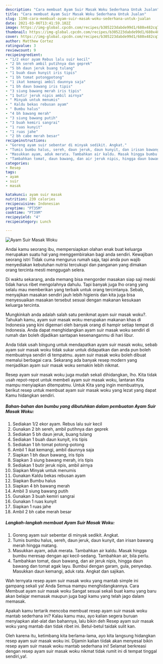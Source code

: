```yaml
---
description: "Cara membuat Ayam Suir Masak Woku Sederhana Untuk Jualan"
title: "Cara membuat Ayam Suir Masak Woku Sederhana Untuk Jualan"
slug: 1198-cara-membuat-ayam-suir-masak-woku-sederhana-untuk-jualan
date: 2021-03-06T13:41:59.102Z
image: https://img-global.cpcdn.com/recipes/b305223dabde99d1/680x482cq70/ayam-suir-masak-woku-foto-resep-utama.jpg
thumbnail: https://img-global.cpcdn.com/recipes/b305223dabde99d1/680x482cq70/ayam-suir-masak-woku-foto-resep-utama.jpg
cover: https://img-global.cpcdn.com/recipes/b305223dabde99d1/680x482cq70/ayam-suir-masak-woku-foto-resep-utama.jpg
author: Matthew Cortez
ratingvalue: 3
reviewcount: 9
recipeingredient:
- "1/2 ekor ayam Rebus lalu suir kecil"
- "2 bh sereh ambil putihnya dan geprek"
- "5 bh daun jeruk buang tulang"
- "1 buah daun kunyit iris tipis"
- "1 bh tomat potongpotong"
- "1 ikat kemangi ambil daunnya saja"
- "1 bh daun bawang iris tipis"
- "3 siung bawang merah iris tipis"
- "1 butir jeruk nipis ambil airnya"
- " Minyak untuk menumis"
- " Kaldu bekas rebusan ayam"
- " Bumbu halus"
- "4 bh bawang merah"
- "3 siung bawang putih"
- "3 buah kemiri sangrai"
- "1 ruas kunyit"
- "1 ruas jahe"
- "2 bh cabe merah besar"
recipeinstructions:
- "Goreng ayam suir sebentar di minyak sedikit. Angkat."
- "Tumis bumbu halus, sereh, daun jeruk, daun kunyit, dan irisan bawang merah hingga matang."
- "Masukkan ayam, aduk merata. Tambahkan air kaldu. Masak hingga bumbu meresap dengan api kecil-sedang. Tambahkan air, bila perlu."
- "Tambahkan tomat, daun bawang, dan air jeruk nipis, hingga daun bawang dan tomat agak layu. Bumbui dengan garam, gula, penyedap. Masukkan daun kemangi, aduk rata. Angkat dan sajikan."
categories:
- Resep
tags:
- ayam
- suir
- masak

katakunci: ayam suir masak 
nutrition: 239 calories
recipecuisine: Indonesian
preptime: "PT35M"
cooktime: "PT39M"
recipeyield: "4"
recipecategory: Lunch

---
```



![Ayam Suir Masak Woku](https://img-global.cpcdn.com/recipes/b305223dabde99d1/680x482cq70/ayam-suir-masak-woku-foto-resep-utama.jpg)

Andai kamu seorang ibu, mempersiapkan olahan enak buat keluarga merupakan suatu hal yang menggembirakan bagi anda sendiri. Kewajiban seorang istri Tidak cuma mengurus rumah saja, tapi anda pun wajib menyediakan kebutuhan nutrisi tercukupi dan panganan yang dimakan orang tercinta mesti menggugah selera.

Di waktu  sekarang, anda memang bisa mengorder masakan siap saji meski tidak harus ribet mengolahnya dahulu. Tapi banyak juga lho orang yang selalu mau memberikan yang terbaik untuk orang tercintanya. Sebab, menyajikan masakan sendiri jauh lebih higienis dan kita juga bisa menyesuaikan masakan tersebut sesuai dengan makanan kesukaan keluarga tercinta. 



Mungkinkah anda adalah salah satu penikmat ayam suir masak woku?. Tahukah kamu, ayam suir masak woku merupakan makanan khas di Indonesia yang kini digemari oleh banyak orang di hampir setiap tempat di Indonesia. Anda dapat menghidangkan ayam suir masak woku sendiri di rumah dan boleh dijadikan santapan kesenanganmu di hari libur.

Anda tidak usah bingung untuk mendapatkan ayam suir masak woku, sebab ayam suir masak woku tidak sukar untuk didapatkan dan anda pun boleh membuatnya sendiri di tempatmu. ayam suir masak woku boleh dibuat memalui berbagai cara. Sekarang ada banyak resep modern yang menjadikan ayam suir masak woku semakin lebih nikmat.

Resep ayam suir masak woku juga mudah sekali dihidangkan, lho. Kita tidak usah repot-repot untuk membeli ayam suir masak woku, lantaran Kita mampu menyiapkan ditempatmu. Untuk Kita yang ingin membuatnya, berikut resep untuk membuat ayam suir masak woku yang lezat yang dapat Kamu hidangkan sendiri.

<!--inarticleads1-->

##### Bahan-bahan dan bumbu yang dibutuhkan dalam pembuatan Ayam Suir Masak Woku:

1. Sediakan 1/2 ekor ayam. Rebus lalu suir kecil
1. Gunakan 2 bh sereh, ambil putihnya dan geprek
1. Sediakan 5 bh daun jeruk, buang tulang
1. Sediakan 1 buah daun kunyit, iris tipis
1. Sediakan 1 bh tomat potong-potong
1. Ambil 1 ikat kemangi, ambil daunnya saja
1. Siapkan 1 bh daun bawang, iris tipis
1. Siapkan 3 siung bawang merah, iris tipis
1. Sediakan 1 butir jeruk nipis, ambil airnya
1. Siapkan  Minyak untuk menumis
1. Gunakan  Kaldu bekas rebusan ayam
1. Siapkan  Bumbu halus
1. Siapkan 4 bh bawang merah
1. Ambil 3 siung bawang putih
1. Gunakan 3 buah kemiri sangrai
1. Gunakan 1 ruas kunyit
1. Siapkan 1 ruas jahe
1. Ambil 2 bh cabe merah besar




<!--inarticleads2-->

##### Langkah-langkah membuat Ayam Suir Masak Woku:

1. Goreng ayam suir sebentar di minyak sedikit. Angkat.
1. Tumis bumbu halus, sereh, daun jeruk, daun kunyit, dan irisan bawang merah hingga matang.
1. Masukkan ayam, aduk merata. Tambahkan air kaldu. Masak hingga bumbu meresap dengan api kecil-sedang. Tambahkan air, bila perlu.
1. Tambahkan tomat, daun bawang, dan air jeruk nipis, hingga daun bawang dan tomat agak layu. Bumbui dengan garam, gula, penyedap. Masukkan daun kemangi, aduk rata. Angkat dan sajikan.




Wah ternyata resep ayam suir masak woku yang mantab simple ini gampang sekali ya! Anda Semua mampu menghidangkannya. Cara Membuat ayam suir masak woku Sangat sesuai sekali buat kamu yang baru akan belajar memasak maupun juga bagi kamu yang telah jago dalam memasak.

Apakah kamu tertarik mencoba membuat resep ayam suir masak woku mantab sederhana ini? Kalau kamu mau, ayo kalian segera buruan menyiapkan alat-alat dan bahannya, lalu bikin deh Resep ayam suir masak woku yang mantab dan tidak ribet ini. Betul-betul taidak sulit kan. 

Oleh karena itu, ketimbang kita berlama-lama, ayo kita langsung hidangkan resep ayam suir masak woku ini. Dijamin kalian tiidak akan menyesal bikin resep ayam suir masak woku mantab sederhana ini! Selamat berkreasi dengan resep ayam suir masak woku nikmat tidak rumit ini di tempat tinggal sendiri,ya!.


